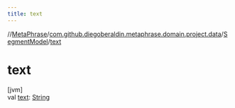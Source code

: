 ```yaml
---
title: text
---
```

//[MetaPhrase](../../../index.html)/[com.github.diegoberaldin.metaphrase.domain.project.data](../index.html)/[SegmentModel](index.html)/[text](text.html)



# text



[jvm]\
val [text](text.html): [String](https://kotlinlang.org/api/latest/jvm/stdlib/kotlin/-string/index.html)





